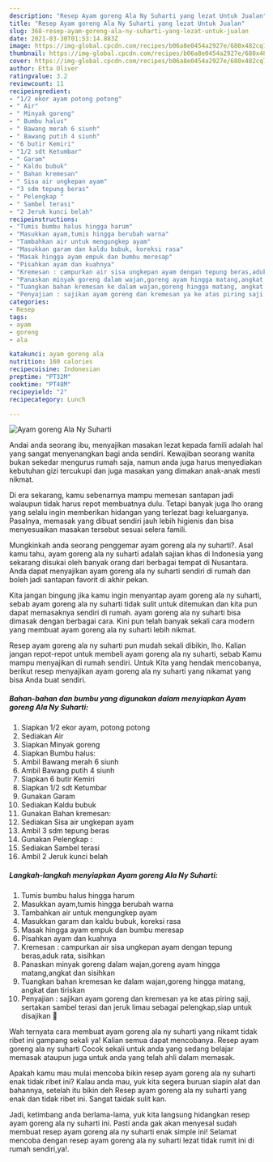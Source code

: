 ```yaml
---
description: "Resep Ayam goreng Ala Ny Suharti yang lezat Untuk Jualan"
title: "Resep Ayam goreng Ala Ny Suharti yang lezat Untuk Jualan"
slug: 368-resep-ayam-goreng-ala-ny-suharti-yang-lezat-untuk-jualan
date: 2021-03-30T01:53:14.883Z
image: https://img-global.cpcdn.com/recipes/b06a8e0454a2927e/680x482cq70/ayam-goreng-ala-ny-suharti-foto-resep-utama.jpg
thumbnail: https://img-global.cpcdn.com/recipes/b06a8e0454a2927e/680x482cq70/ayam-goreng-ala-ny-suharti-foto-resep-utama.jpg
cover: https://img-global.cpcdn.com/recipes/b06a8e0454a2927e/680x482cq70/ayam-goreng-ala-ny-suharti-foto-resep-utama.jpg
author: Etta Oliver
ratingvalue: 3.2
reviewcount: 11
recipeingredient:
- "1/2 ekor ayam potong potong"
- " Air"
- " Minyak goreng"
- " Bumbu halus"
- " Bawang merah 6 siunh"
- " Bawang putih 4 siunh"
- "6 butir Kemiri"
- "1/2 sdt Ketumbar"
- " Garam"
- " Kaldu bubuk"
- " Bahan kremesan"
- " Sisa air ungkepan ayam"
- "3 sdm tepung beras"
- " Pelengkap "
- " Sambel terasi"
- "2 Jeruk kunci belah"
recipeinstructions:
- "Tumis bumbu halus hingga harum"
- "Masukkan ayam,tumis hingga berubah warna"
- "Tambahkan air untuk mengungkep ayam"
- "Masukkan garam dan kaldu bubuk, koreksi rasa"
- "Masak hingga ayam empuk dan bumbu meresap"
- "Pisahkan ayam dan kuahnya"
- "Kremesan : campurkan air sisa ungkepan ayam dengan tepung beras,aduk rata, sisihkan"
- "Panaskan minyak goreng dalam wajan,goreng ayam hingga matang,angkat dan sisihkan"
- "Tuangkan bahan kremesan ke dalam wajan,goreng hingga matang, angkat dan tiriskan"
- "Penyajian : sajikan ayam goreng dan kremesan ya ke atas piring saji, sertakan sambel terasi dan jeruk limau sebagai pelengkap,siap untuk disajikan 🤗"
categories:
- Resep
tags:
- ayam
- goreng
- ala

katakunci: ayam goreng ala 
nutrition: 160 calories
recipecuisine: Indonesian
preptime: "PT32M"
cooktime: "PT48M"
recipeyield: "2"
recipecategory: Lunch

---
```



![Ayam goreng Ala Ny Suharti](https://img-global.cpcdn.com/recipes/b06a8e0454a2927e/680x482cq70/ayam-goreng-ala-ny-suharti-foto-resep-utama.jpg)

Andai anda seorang ibu, menyajikan masakan lezat kepada famili adalah hal yang sangat menyenangkan bagi anda sendiri. Kewajiban seorang  wanita bukan sekedar mengurus rumah saja, namun anda juga harus menyediakan kebutuhan gizi tercukupi dan juga masakan yang dimakan anak-anak mesti nikmat.

Di era  sekarang, kamu sebenarnya mampu memesan santapan jadi walaupun tidak harus repot membuatnya dulu. Tetapi banyak juga lho orang yang selalu ingin memberikan hidangan yang terlezat bagi keluarganya. Pasalnya, memasak yang dibuat sendiri jauh lebih higienis dan bisa menyesuaikan masakan tersebut sesuai selera famili. 



Mungkinkah anda seorang penggemar ayam goreng ala ny suharti?. Asal kamu tahu, ayam goreng ala ny suharti adalah sajian khas di Indonesia yang sekarang disukai oleh banyak orang dari berbagai tempat di Nusantara. Anda dapat menyajikan ayam goreng ala ny suharti sendiri di rumah dan boleh jadi santapan favorit di akhir pekan.

Kita jangan bingung jika kamu ingin menyantap ayam goreng ala ny suharti, sebab ayam goreng ala ny suharti tidak sulit untuk ditemukan dan kita pun dapat memasaknya sendiri di rumah. ayam goreng ala ny suharti bisa dimasak dengan berbagai cara. Kini pun telah banyak sekali cara modern yang membuat ayam goreng ala ny suharti lebih nikmat.

Resep ayam goreng ala ny suharti pun mudah sekali dibikin, lho. Kalian jangan repot-repot untuk membeli ayam goreng ala ny suharti, sebab Kamu mampu menyajikan di rumah sendiri. Untuk Kita yang hendak mencobanya, berikut resep menyajikan ayam goreng ala ny suharti yang nikamat yang bisa Anda buat sendiri.

<!--inarticleads1-->

##### Bahan-bahan dan bumbu yang digunakan dalam menyiapkan Ayam goreng Ala Ny Suharti:

1. Siapkan 1/2 ekor ayam, potong potong
1. Sediakan  Air
1. Siapkan  Minyak goreng
1. Siapkan  Bumbu halus:
1. Ambil  Bawang merah 6 siunh
1. Ambil  Bawang putih 4 siunh
1. Siapkan 6 butir Kemiri
1. Siapkan 1/2 sdt Ketumbar
1. Gunakan  Garam
1. Sediakan  Kaldu bubuk
1. Gunakan  Bahan kremesan:
1. Sediakan  Sisa air ungkepan ayam
1. Ambil 3 sdm tepung beras
1. Gunakan  Pelengkap :
1. Sediakan  Sambel terasi
1. Ambil 2 Jeruk kunci belah




<!--inarticleads2-->

##### Langkah-langkah menyiapkan Ayam goreng Ala Ny Suharti:

1. Tumis bumbu halus hingga harum
1. Masukkan ayam,tumis hingga berubah warna
1. Tambahkan air untuk mengungkep ayam
1. Masukkan garam dan kaldu bubuk, koreksi rasa
1. Masak hingga ayam empuk dan bumbu meresap
1. Pisahkan ayam dan kuahnya
1. Kremesan : campurkan air sisa ungkepan ayam dengan tepung beras,aduk rata, sisihkan
1. Panaskan minyak goreng dalam wajan,goreng ayam hingga matang,angkat dan sisihkan
1. Tuangkan bahan kremesan ke dalam wajan,goreng hingga matang, angkat dan tiriskan
1. Penyajian : sajikan ayam goreng dan kremesan ya ke atas piring saji, sertakan sambel terasi dan jeruk limau sebagai pelengkap,siap untuk disajikan 🤗




Wah ternyata cara membuat ayam goreng ala ny suharti yang nikamt tidak ribet ini gampang sekali ya! Kalian semua dapat mencobanya. Resep ayam goreng ala ny suharti Cocok sekali untuk anda yang sedang belajar memasak ataupun juga untuk anda yang telah ahli dalam memasak.

Apakah kamu mau mulai mencoba bikin resep ayam goreng ala ny suharti enak tidak ribet ini? Kalau anda mau, yuk kita segera buruan siapin alat dan bahannya, setelah itu bikin deh Resep ayam goreng ala ny suharti yang enak dan tidak ribet ini. Sangat taidak sulit kan. 

Jadi, ketimbang anda berlama-lama, yuk kita langsung hidangkan resep ayam goreng ala ny suharti ini. Pasti anda gak akan menyesal sudah membuat resep ayam goreng ala ny suharti enak simple ini! Selamat mencoba dengan resep ayam goreng ala ny suharti lezat tidak rumit ini di rumah sendiri,ya!.

